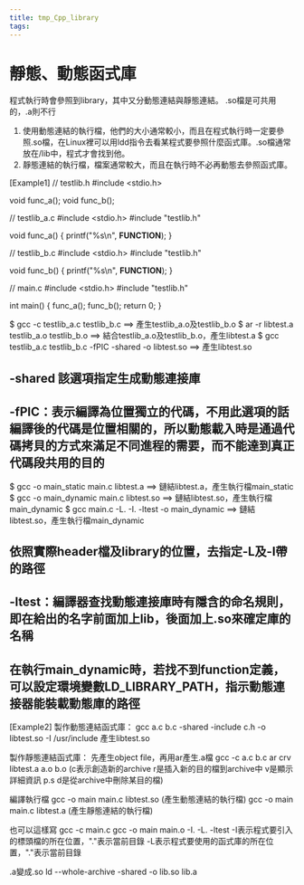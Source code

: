 ```yaml
---
title: tmp_Cpp_library
tags:
---
```

靜態、動態函式庫
===

程式執行時會參照到library，其中又分動態連結與靜態連結。
.so檔是可共用的，.a則不行
1. 使用動態連結的執行檔，他們的大小通常較小，而且在程式執行時一定要參照.so檔，在Linux裡可以用ldd指令去看某程式要參照什麼函式庫。.so檔通常放在/lib中，程式才會找到他。
2. 靜態連結的執行檔，檔案通常較大，而且在執行時不必再動態去參照函式庫。

[Example1]
// testlib.h
#include <stdio.h>

void func_a();
void func_b();

// testlib_a.c
#include <stdio.h>
#include "testlib.h"

void func_a()
{
    printf("%s\n", __FUNCTION__);
}

// testlib_b.c
#include <stdio.h>
#include "testlib.h"

void func_b()
{
    printf("%s\n", __FUNCTION__);
}

// main.c
#include <stdio.h>
#include "testlib.h"

int main()
{
    func_a();
    func_b();
    return 0;
}


$ gcc -c testlib_a.c testlib_b.c                           ==> 產生testlib_a.o及testlib_b.o
$ ar -r libtest.a testlib_a.o testlib_b.o                  ==> 結合testlib_a.o及testlib_b.o，產生libtest.a
$ gcc testlib_a.c testlib_b.c -fPIC -shared -o libtest.so  ==> 產生libtest.so

## -shared 該選項指定生成動態連接庫
## -fPIC：表示編譯為位置獨立的代碼，不用此選項的話編譯後的代碼是位置相關的，所以動態載入時是通過代碼拷貝的方式來滿足不同進程的需要，而不能達到真正代碼段共用的目的

$ gcc -o main_static main.c libtest.a        ==> 鏈結libtest.a，產生執行檔main_static
$ gcc -o main_dynamic main.c libtest.so      ==> 鏈結libtest.so，產生執行檔main_dynamic
$ gcc main.c -L. -I. -ltest -o main_dynamic  ==> 鏈結libtest.so，產生執行檔main_dynamic

## 依照實際header檔及library的位置，去指定-L及-I帶的路徑
## -ltest：編譯器查找動態連接庫時有隱含的命名規則，即在給出的名字前面加上lib，後面加上.so來確定庫的名稱
## 在執行main_dynamic時，若找不到function定義，可以設定環境變數LD_LIBRARY_PATH，指示動態連接器能裝載動態庫的路徑


[Example2]
製作動態連結函式庫：
gcc a.c b.c -shared -include c.h -o libtest.so -I /usr/include  產生libtest.so

製作靜態連結函式庫：
先產生object file，再用ar產生.a檔
gcc -c a.c b.c
ar crv libtest.a a.o b.o   (c表示創造新的archive r是插入新的目的檔到archive中 v是顯示詳細資訊  p.s d是從archive中刪除某目的檔)

編譯執行檔
gcc -o main main.c libtest.so (產生動態連結的執行檔)
gcc -o main main.c libtest.a   (產生靜態連結的執行檔)

也可以這樣寫
gcc -c main.c
gcc -o main main.o -I. -L. -ltest
-I表示程式要引入的標頭檔的所在位置，"."表示當前目錄
-L表示程式要使用的函式庫的所在位置，"."表示當前目錄

.a變成.so
ld --whole-archive -shared -o lib.so lib.a